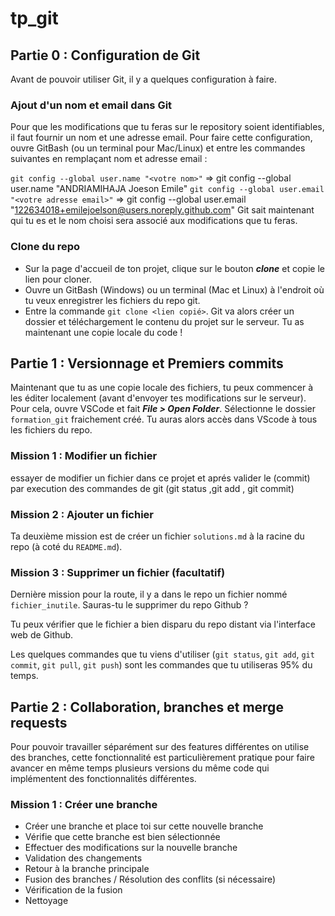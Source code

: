 # tp_git
## Partie 0 : Configuration de Git

Avant de pouvoir utiliser Git, il y a quelques configuration à faire.

### Ajout d'un nom et email dans Git

Pour que les modifications que tu feras sur le repository soient identifiables, il faut fournir un nom et une adresse email. Pour faire cette configuration, ouvre GitBash (ou un terminal pour Mac/Linux) et entre les commandes suivantes en remplaçant nom et adresse email :

`git config --global user.name "<votre nom>"`
=> git config --global user.name "ANDRIAMIHAJA Joeson Emile"
`git config --global user.email "<votre adresse email>"`
=> git config --global user.email "122634018+emilejoelson@users.noreply.github.com"
Git sait maintenant qui tu es et le nom choisi sera associé aux modifications que tu feras.

### Clone du repo

* Sur la page d'accueil de ton projet, clique sur le bouton ***clone*** et copie le lien pour cloner.
* Ouvre un GitBash (Windows) ou un terminal (Mac et Linux) à l'endroit où tu veux enregistrer les fichiers du repo git.
* Entre la commande `git clone <lien copié>`. Git va alors créer un dossier et téléchargement le contenu du projet sur le serveur. Tu as maintenant une copie locale du code !

## Partie 1 : Versionnage et Premiers commits

Maintenant que tu as une copie locale des fichiers, tu peux commencer à les éditer localement (avant d'envoyer tes modifications sur le serveur). Pour cela, ouvre VSCode et fait ***File > Open Folder***. Sélectionne le dossier `formation_git` fraichement créé. Tu auras alors accès dans VScode à tous les fichiers du repo.

### Mission 1 : Modifier un fichier

essayer de modifier un fichier dans ce projet et aprés valider le (commit) par execution des commandes de git (git status ,git add , git commit)

### Mission 2 : Ajouter un fichier

Ta deuxième mission est de créer un fichier `solutions.md` à la racine du repo (à coté du `README.md`).

### Mission 3 : Supprimer un fichier (facultatif)

Dernière mission pour la route, il y a dans le repo un fichier nommé `fichier_inutile`. Sauras-tu le supprimer du repo Github ?

Tu peux vérifier que le fichier a bien disparu du repo distant via l'interface web de Github.

Les quelques commandes que tu viens d'utiliser (`git status`, `git add`, `git commit`, `git pull`, `git push`) sont les commandes que tu utiliseras 95% du temps.

## Partie 2 : Collaboration, branches et merge requests

Pour pouvoir travailler séparément sur des features différentes on utilise des branches, cette fonctionnalité est particulièrement pratique pour faire avancer en même temps plusieurs versions du même code qui implémentent des fonctionnalités différentes.

### Mission 1 : Créer une branche

* Créer une branche et place toi sur cette nouvelle branche
* Vérifie que cette branche est bien sélectionnée
* Effectuer des modifications sur la nouvelle branche
* Validation des changements
* Retour à la branche principale 
* Fusion des branches / Résolution des conflits (si nécessaire) 
* Vérification de la fusion
* Nettoyage
